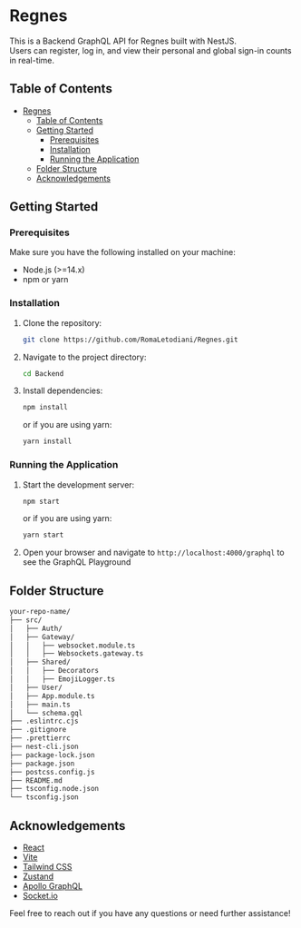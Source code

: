 # Regnes

This is a Backend GraphQL API for Regnes built with NestJS.  
Users can register, log in, and view their personal and global sign-in counts in real-time.

## Table of Contents

- [Regnes](#regnes)
  - [Table of Contents](#table-of-contents)
  - [Getting Started](#getting-started)
    - [Prerequisites](#prerequisites)
    - [Installation](#installation)
    - [Running the Application](#running-the-application)
  - [Folder Structure](#folder-structure)
  - [Acknowledgements](#acknowledgements)

## Getting Started

### Prerequisites

Make sure you have the following installed on your machine:

- Node.js (>=14.x)
- npm or yarn

### Installation

1. Clone the repository:

   ```sh
   git clone https://github.com/RomaLetodiani/Regnes.git
   ```

2. Navigate to the project directory:

   ```sh
   cd Backend
   ```

3. Install dependencies:

   ```sh
   npm install
   ```

   or if you are using yarn:

   ```sh
   yarn install
   ```

### Running the Application

1. Start the development server:

   ```sh
   npm start
   ```

   or if you are using yarn:

   ```sh
   yarn start
   ```

2. Open your browser and navigate to `http://localhost:4000/graphql` to see the GraphQL Playground

## Folder Structure

```sh
your-repo-name/
├── src/
│   ├── Auth/
│   ├── Gateway/
│   │   ├── websocket.module.ts
│   │   ├── Websockets.gateway.ts
│   ├── Shared/
│   │   ├── Decorators
│   │   ├── EmojiLogger.ts
│   ├── User/
│   ├── App.module.ts
│   ├── main.ts
│   └── schema.gql
├── .eslintrc.cjs
├── .gitignore
├── .prettierrc
├── nest-cli.json
├── package-lock.json
├── package.json
├── postcss.config.js
├── README.md
├── tsconfig.node.json
└── tsconfig.json
```

## Acknowledgements

- [React](https://reactjs.org/)
- [Vite](https://vitejs.dev/)
- [Tailwind CSS](https://tailwindcss.com/)
- [Zustand](https://zustand-demo.pmnd.rs/)
- [Apollo GraphQL](https://www.apollographql.com/)
- [Socket.io](https://socket.io/)

Feel free to reach out if you have any questions or need further assistance!
